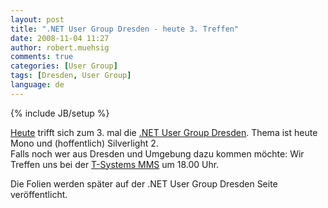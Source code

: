 ```yaml
---
layout: post
title: ".NET User Group Dresden - heute 3. Treffen"
date: 2008-11-04 11:27
author: robert.muehsig
comments: true
categories: [User Group]
tags: [Dresden, User Group]
language: de
---
```

{% include JB/setup %}
<p><a href="http://dd-dotnet.de/?p=18" target="_blank">Heute</a> trifft sich zum 3. mal die <a href="http://dd-dotnet.de/" target="_blank">.NET User Group Dresden</a>. Thema ist heute Mono und (hoffentlich) Silverlight 2.<br>Falls noch wer aus Dresden und Umgebung dazu kommen möchte: Wir Treffen uns bei der <a href="http://t-systems-mms.de/" target="_blank">T-Systems MMS</a> um 18.00 Uhr.</p> <p>Die Folien werden später auf der .NET User Group Dresden Seite veröffentlicht.</p>
